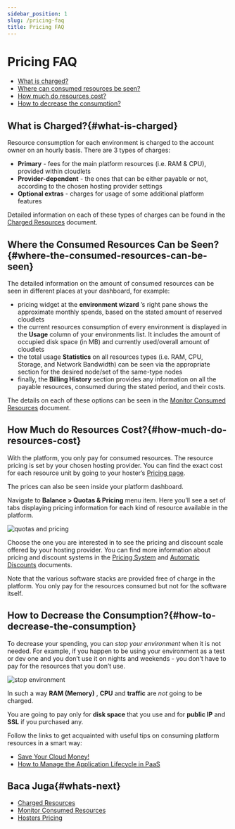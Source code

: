 ```yaml
---
sidebar_position: 1
slug: /pricing-faq
title: Pricing FAQ
---
```

# Pricing FAQ

  * [What is charged?](https://docs.dewacloud.com/docs/#what-is-charged)
  * [Where can consumed resources be seen?](https://docs.dewacloud.com/docs/#consumed-resources)
  * [How much do resources cost?](https://docs.dewacloud.com/docs/#resource-cost)
  * [How to decrease the consumption?](https://docs.dewacloud.com/docs/#decrease-consumption)

## What is Charged?{#what-is-charged}

Resource consumption for each environment is charged to the account owner on an hourly basis. There are 3 types of charges:

  * **Primary** \- fees for the main platform resources (i.e. RAM & CPU), provided within cloudlets
  * **Provider-dependent** \- the ones that can be either payable or not, according to the chosen hosting provider settings
  * **Optional extras** \- charges for usage of some additional platform features

Detailed information on each of these types of charges can be found in the [Charged Resources](https://docs.dewacloud.com/docs/chargeable-resources/) document.

## Where the Consumed Resources Can be Seen?{#where-the-consumed-resources-can-be-seen}

The detailed information on the amount of consumed resources can be seen in different places at your dashboard, for example:

  * pricing widget at the **environment wizard** ’s right pane shows the approximate monthly spends, based on the stated amount of reserved cloudlets
  * the current resources consumption of every environment is displayed in the **Usage** column of your environments list. It includes the amount of occupied disk space (in MB) and currently used/overall amount of cloudlets
  * the total usage **Statistics** on all resources types (i.e. RAM, CPU, Storage, and Network Bandwidth) can be seen via the appropriate section for the desired node/set of the same-type nodes
  * finally, the **Billing History** section provides any information on all the payable resources, consumed during the stated period, and their costs.

The details on each of these options can be seen in the [Monitor Consumed Resources](https://docs.dewacloud.com/docs/monitoring-consumed-resources/) document.

## How Much do Resources Cost?{#how-much-do-resources-cost}

With the platform, you only pay for consumed resources. The resource pricing is set by your chosen hosting provider. You can find the exact cost for each resource unit by going to your hoster’s [Pricing page](https://docs.dewacloud.com/docs/pricing-pages/).

The prices can also be seen inside your platform dashboard.

Navigate to **Balance > Quotas & Pricing** menu item. Here you’ll see a set of tabs displaying pricing information for each kind of resource available in the platform.

![quotas and pricing](#)

Choose the one you are interested in to see the pricing and discount scale offered by your hosting provider. You can find more information about pricing and discount systems in the [Pricing System](https://docs.dewacloud.com/docs/pricing-model/) and [Automatic Discounts](https://docs.dewacloud.com/docs/automatic-discounts/) documents.

Note that the various software stacks are provided free of charge in the platform. You only pay for the resources consumed but not for the software itself.

## How to Decrease the Consumption?{#how-to-decrease-the-consumption}

To decrease your spending, you can _stop your environment_ when it is not needed. For example, if you happen to be using your environment as a test or dev one and you don’t use it on nights and weekends - you don’t have to pay for the resources that you don’t use.

![stop environment](#)

In such a way **RAM (Memory)** , **CPU** and **traffic** are _not_ going to be charged.

You are going to pay only for **disk space** that you use and for **public IP** and **SSL** if you purchased any.

Follow the links to get acquainted with useful tips on consuming platform resources in a smart way:

  * [Save Your Cloud Money!](https://www.virtuozzo.com/company/blog/save-your-cloud-money/)
  * [How to Manage the Application Lifecycle in PaaS](https://docs.dewacloud.com/docs/how-to-manage-application-lifecycle/)

## Baca Juga{#whats-next}

  * [Charged Resources](https://docs.dewacloud.com/docs/chargeable-resources/)
  * [Monitor Consumed Resources](https://docs.dewacloud.com/docs/monitoring-consumed-resources/)
  * [Hosters Pricing](https://docs.dewacloud.com/docs/pricing-pages/)